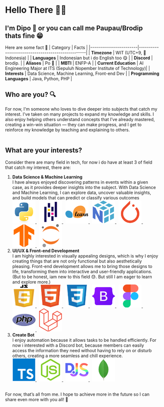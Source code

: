 # Hello There 🙋‍♂️

## I'm Dipo 🧐 or you can call me Paupau/Brodip thats fine 😁

Here are some fact 💫
| Category               | Facts                                             |
|------------------------|---------------------------------------------------|
| **Timezone**           | WIT (UTC+9, 📍 Indonesia)                         |
| **Languages**          | Indonesian but i do English too 😋                |
| **Discord**            | brodip.                                             |
| **Aliases**            | Po 🤚                                              |
| **MBTI**               | ENFP-A                                             |
| **Current Education**  | AI Engineering Major at ITS (Sepuluh Nopember Institute of Technology)|
| **Interests**          | Data Science, Machine Learning, Front-end Dev |
| **Programming Languages** | Java, Python, PHP                    |

## Who are you? 🔍
For now, I'm someone who loves to dive deeper into subjects that catch my interest. I've taken on many projects to expand my knowledge and skills. 
I also enjoy helping others understand concepts that I’ve already mastered, creating a win-win situation — they can make progress, and I get to reinforce my knowledge by teaching and explaining to others.
<br> <br>
## What are your interests?
Consider there are many field in tech, for now i do have at least 3 of field that catch my interest, there are:
<ol>
  <li> <b>Data Science & Machine Learning</b> </li> 
I have always enjoyed discovering patterns in events within a given case, as it provides deeper insights into the subject. With Data Science and Machine Learning, I can explore data, uncover valuable insights, and build models that can predict or classify various outcomes <br>
<a href="https://en.wikipedia.org/wiki/Python_(programming_language)">
    <img src="https://github.com/imdipo/gambar/blob/main/1/Python.png" alt="Python" width="75" height="75">
</a> &nbsp;
<a href="https://en.wikipedia.org/wiki/Pandas_(software)">
    <img src="https://github.com/imdipo/gambar/blob/main/1/Pandas.png" alt="Pandas" width="75" height="75">
</a> &nbsp;
<a href="https://en.wikipedia.org/wiki/Scikit-learn">
    <img src="https://github.com/imdipo/gambar/blob/main/1/scikit-learn.png" alt="Scikit-Learn" width="75" height="75">
</a> &nbsp;
<a href="https://en.wikipedia.org/wiki/NumPy">
    <img src="https://github.com/imdipo/gambar/blob/main/1/NumPy.png" alt="NumPy" width="75" height="75">
</a> &nbsp;
<a href="https://en.wikipedia.org/wiki/PyTorch">
    <img src="https://github.com/imdipo/gambar/blob/main/1/PyTorch.png" alt="PyTorch" width="75" height="75">
</a> &nbsp;
<a href="https://en.wikipedia.org/wiki/TensorFlow">
    <img src="https://github.com/imdipo/gambar/blob/main/1/TensorFlow.png" alt="TensorFlow" width="75" height="75">
</a> &nbsp;
<a href="https://en.wikipedia.org/wiki/Project_Jupyter">
    <img src="https://github.com/imdipo/gambar/blob/main/1/Jupyter.png" alt="Jupyter" width="75" height="75">
</a>
<br>
 <li><b>UI/UX & Front-end Development</b></li>
I am highly interested in visually appealing designs, which is why I enjoy creating things that are not only functional but also aesthetically pleasing. Front-end development allows me to bring those designs to life, transforming them into interactive and user-friendly applications. (But to be honest, iam new to this field 😓. But still I am eager to learn and explore more.) <br>

<a href="https://en.wikipedia.org/wiki/JavaScript">
    <img src="https://github.com/imdipo/gambar/blob/main/2/JavaScript-Logo.png" alt="Javascript" width="75" height="75">
</a> &nbsp;
<a href="https://en.wikipedia.org/wiki/HTML">
    <img src="https://github.com/imdipo/gambar/blob/main/2/HTML5.png" alt="HTML" width="75" height="75">
</a> &nbsp;
<a href="https://en.wikipedia.org/wiki/CSS">
    <img src="https://github.com/imdipo/gambar/blob/main/2/CSS3.png" alt="CSS" width="75" height="75">
</a> &nbsp;
<a href="https://en.wikipedia.org/wiki/Bootstrap_(front-end_framework)">
    <img src="https://github.com/imdipo/gambar/blob/main/2/Bootstrap.png" alt="Boostrap" width="75" height="75">
</a> &nbsp;
<a href="https://en.wikipedia.org/wiki/Figma_(software)">
    <img src="https://github.com/imdipo/gambar/blob/main/2/Figma.png" alt="Figma" width="75" height="75">
</a> &nbsp;
<a href="https://en.wikipedia.org/wiki/PHP">
    <img src="https://github.com/imdipo/gambar/blob/main/2/PHP.png" alt="PHP" width="75" height="75">
</a> &nbsp;
<a href="https://en.wikipedia.org/wiki/Laravel">
    <img src="https://github.com/imdipo/gambar/blob/main/2/Laravel.png" alt="Laravel" width="75" height="75">
</a>

<br>
<li><b>Create Bot</b></li>
I enjoy automation because it allows tasks to be handled efficiently. For now i interested with a Discord bot, because members can easily access the information they need without having to rely on or disturb others, creating a more seamless and chill experience. <br>

<a href="https://en.wikipedia.org/wiki/TypeScript">
    <img src="https://github.com/imdipo/gambar/blob/main/3/TypeScript.png" alt="TypeScript" width="75" height="75">
</a> &nbsp;
<a href="https://en.wikipedia.org/wiki/Node.js">
    <img src="https://github.com/imdipo/gambar/blob/main/3/Node.js.png" alt="NodeJS" width="75" height="75">
</a> &nbsp;
<a href="https://en.wikipedia.org/wiki/Discord.js">
    <img src="https://github.com/imdipo/gambar/blob/main/3/Discord.js.png" alt="DiscordJS" width="75" height="75">
</a> &nbsp;
<a href="https://en.wikipedia.org/wiki/MongoDB">
    <img src="https://github.com/imdipo/gambar/blob/main/3/MongoDB.png" alt="MongoDB" width="75" height="75">
</a>
</ol>
<br>
For now, that’s all from me. I hope to achieve more in the future so I can share even more with you all! 👋


